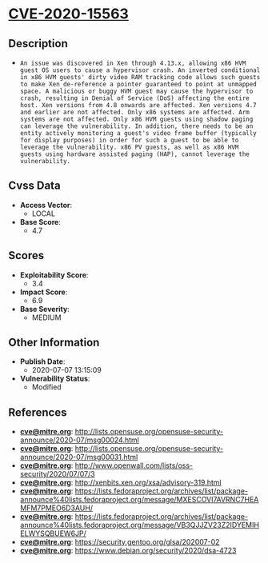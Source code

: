 
# [CVE-2020-15563](http://lists.opensuse.org/opensuse-security-announce/2020-07/msg00024.html)

## Description

- `An issue was discovered in Xen through 4.13.x, allowing x86 HVM guest OS users to cause a hypervisor crash. An inverted conditional in x86 HVM guests' dirty video RAM tracking code allows such guests to make Xen de-reference a pointer guaranteed to point at unmapped space. A malicious or buggy HVM guest may cause the hypervisor to crash, resulting in Denial of Service (DoS) affecting the entire host. Xen versions from 4.8 onwards are affected. Xen versions 4.7 and earlier are not affected. Only x86 systems are affected. Arm systems are not affected. Only x86 HVM guests using shadow paging can leverage the vulnerability. In addition, there needs to be an entity actively monitoring a guest's video frame buffer (typically for display purposes) in order for such a guest to be able to leverage the vulnerability. x86 PV guests, as well as x86 HVM guests using hardware assisted paging (HAP), cannot leverage the vulnerability.`

## Cvss Data

- **Access Vector**:
  - LOCAL
- **Base Score**:
  - 4.7

## Scores

- **Exploitability Score**:
  - 3.4
- **Impact Score**:
  - 6.9
- **Base Severity**:
  - MEDIUM

## Other Information

- **Publish Date**:
  - 2020-07-07 13:15:09
- **Vulnerability Status**:
  - Modified

## References

- **cve@mitre.org**: http://lists.opensuse.org/opensuse-security-announce/2020-07/msg00024.html
- **cve@mitre.org**: http://lists.opensuse.org/opensuse-security-announce/2020-07/msg00031.html
- **cve@mitre.org**: http://www.openwall.com/lists/oss-security/2020/07/07/3
- **cve@mitre.org**: http://xenbits.xen.org/xsa/advisory-319.html
- **cve@mitre.org**: https://lists.fedoraproject.org/archives/list/package-announce%40lists.fedoraproject.org/message/MXESCOVI7AVRNC7HEAMFM7PMEO6D3AUH/
- **cve@mitre.org**: https://lists.fedoraproject.org/archives/list/package-announce%40lists.fedoraproject.org/message/VB3QJJZV23Z2IDYEMIHELWYSQBUEW6JP/
- **cve@mitre.org**: https://security.gentoo.org/glsa/202007-02
- **cve@mitre.org**: https://www.debian.org/security/2020/dsa-4723
